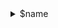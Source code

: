 <details>
<summary>$name</summary>

**Format**: $format


**Dax**:
``` js
$code
```

**Dependencies**: $deps
</details>